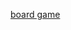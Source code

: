[board game](https://www.kickstarter.com/projects/glasscannonunplugged/dont-starve-the-board-game?ref=3r9y3u)
